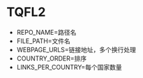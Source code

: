 # TQFL2
- REPO_NAME=路径名
- FILE_PATH=文件名
- WEBPAGE_URLS=链接地址，多个换行处理
- COUNTRY_ORDER=排序
- LINKS_PER_COUNTRY=每个国家数量
